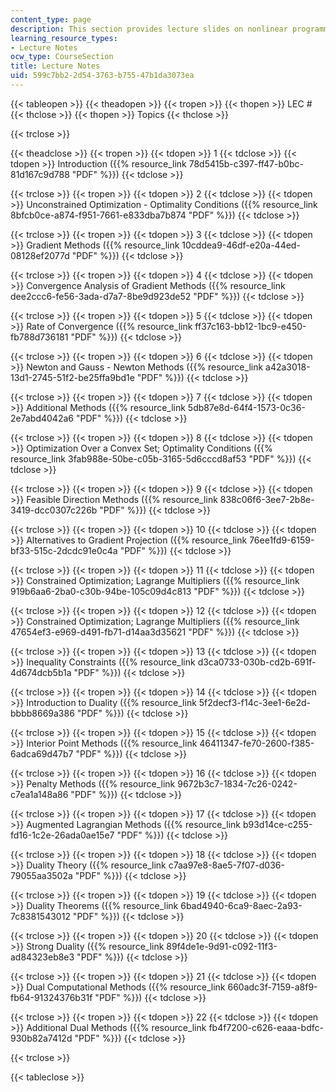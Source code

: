 ```yaml
---
content_type: page
description: This section provides lecture slides on nonlinear programming.
learning_resource_types:
- Lecture Notes
ocw_type: CourseSection
title: Lecture Notes
uid: 599c7bb2-2d54-3763-b755-47b1da3073ea
---
```


{{< tableopen >}}
{{< theadopen >}}
{{< tropen >}}
{{< thopen >}}
LEC #
{{< thclose >}}
{{< thopen >}}
Topics
{{< thclose >}}

{{< trclose >}}

{{< theadclose >}}
{{< tropen >}}
{{< tdopen >}}
1
{{< tdclose >}}
{{< tdopen >}}
Introduction ({{% resource_link 78d5415b-c397-ff47-b0bc-81d167c9d788 "PDF" %}})
{{< tdclose >}}

{{< trclose >}}
{{< tropen >}}
{{< tdopen >}}
2
{{< tdclose >}}
{{< tdopen >}}
Unconstrained Optimization - Optimality Conditions ({{% resource_link 8bfcb0ce-a874-f951-7661-e833dba7b874 "PDF" %}})
{{< tdclose >}}

{{< trclose >}}
{{< tropen >}}
{{< tdopen >}}
3
{{< tdclose >}}
{{< tdopen >}}
Gradient Methods ({{% resource_link 10cddea9-46df-e20a-44ed-08128ef2077d "PDF" %}})
{{< tdclose >}}

{{< trclose >}}
{{< tropen >}}
{{< tdopen >}}
4
{{< tdclose >}}
{{< tdopen >}}
Convergence Analysis of Gradient Methods ({{% resource_link dee2ccc6-fe56-3ada-d7a7-8be9d923de52 "PDF" %}})
{{< tdclose >}}

{{< trclose >}}
{{< tropen >}}
{{< tdopen >}}
5
{{< tdclose >}}
{{< tdopen >}}
Rate of Convergence ({{% resource_link ff37c163-bb12-1bc9-e450-fb788d736181 "PDF" %}})
{{< tdclose >}}

{{< trclose >}}
{{< tropen >}}
{{< tdopen >}}
6
{{< tdclose >}}
{{< tdopen >}}
Newton and Gauss - Newton Methods ({{% resource_link a42a3018-13d1-2745-51f2-be25ffa9bd1e "PDF" %}})
{{< tdclose >}}

{{< trclose >}}
{{< tropen >}}
{{< tdopen >}}
7
{{< tdclose >}}
{{< tdopen >}}
Additional Methods ({{% resource_link 5db87e8d-64f4-1573-0c36-2e7abd4042a6 "PDF" %}})
{{< tdclose >}}

{{< trclose >}}
{{< tropen >}}
{{< tdopen >}}
8
{{< tdclose >}}
{{< tdopen >}}
Optimization Over a Convex Set; Optimality Conditions ({{% resource_link 3fab988e-50be-c05b-3165-5d6cccd8af53 "PDF" %}})
{{< tdclose >}}

{{< trclose >}}
{{< tropen >}}
{{< tdopen >}}
9
{{< tdclose >}}
{{< tdopen >}}
Feasible Direction Methods ({{% resource_link 838c06f6-3ee7-2b8e-3419-dcc0307c226b "PDF" %}})
{{< tdclose >}}

{{< trclose >}}
{{< tropen >}}
{{< tdopen >}}
10
{{< tdclose >}}
{{< tdopen >}}
Alternatives to Gradient Projection ({{% resource_link 76ee1fd9-6159-bf33-515c-2dcdc91e0c4a "PDF" %}})
{{< tdclose >}}

{{< trclose >}}
{{< tropen >}}
{{< tdopen >}}
11
{{< tdclose >}}
{{< tdopen >}}
Constrained Optimization; Lagrange Multipliers ({{% resource_link 919b6aa6-2ba0-c30b-94be-105c09d4c813 "PDF" %}})
{{< tdclose >}}

{{< trclose >}}
{{< tropen >}}
{{< tdopen >}}
12
{{< tdclose >}}
{{< tdopen >}}
Constrained Optimization; Lagrange Multipliers ({{% resource_link 47654ef3-e969-d491-fb71-d14aa3d35621 "PDF" %}})
{{< tdclose >}}

{{< trclose >}}
{{< tropen >}}
{{< tdopen >}}
13
{{< tdclose >}}
{{< tdopen >}}
Inequality Constraints ({{% resource_link d3ca0733-030b-cd2b-691f-4d674dcb5b1a "PDF" %}})
{{< tdclose >}}

{{< trclose >}}
{{< tropen >}}
{{< tdopen >}}
14
{{< tdclose >}}
{{< tdopen >}}
Introduction to Duality ({{% resource_link 5f2decf3-f14c-3ee1-6e2d-bbbb8669a386 "PDF" %}})
{{< tdclose >}}

{{< trclose >}}
{{< tropen >}}
{{< tdopen >}}
15
{{< tdclose >}}
{{< tdopen >}}
Interior Point Methods ({{% resource_link 46411347-fe70-2600-f385-6adca69d47b7 "PDF" %}})
{{< tdclose >}}

{{< trclose >}}
{{< tropen >}}
{{< tdopen >}}
16
{{< tdclose >}}
{{< tdopen >}}
Penalty Methods ({{% resource_link 9672b3c7-1834-7c26-0242-c7ea1a148a86 "PDF" %}})
{{< tdclose >}}

{{< trclose >}}
{{< tropen >}}
{{< tdopen >}}
17
{{< tdclose >}}
{{< tdopen >}}
Augmented Lagrangian Methods ({{% resource_link b93d14ce-c255-fd16-1c2e-26ada0ae15e7 "PDF" %}})
{{< tdclose >}}

{{< trclose >}}
{{< tropen >}}
{{< tdopen >}}
18
{{< tdclose >}}
{{< tdopen >}}
Duality Theory ({{% resource_link c7aa97e8-8ae5-7f07-d036-79055aa3502a "PDF" %}})
{{< tdclose >}}

{{< trclose >}}
{{< tropen >}}
{{< tdopen >}}
19
{{< tdclose >}}
{{< tdopen >}}
Duality Theorems ({{% resource_link 6bad4940-6ca9-8aec-2a93-7c8381543012 "PDF" %}})
{{< tdclose >}}

{{< trclose >}}
{{< tropen >}}
{{< tdopen >}}
20
{{< tdclose >}}
{{< tdopen >}}
Strong Duality ({{% resource_link 89f4de1e-9d91-c092-11f3-ad84323eb8e3 "PDF" %}})
{{< tdclose >}}

{{< trclose >}}
{{< tropen >}}
{{< tdopen >}}
21
{{< tdclose >}}
{{< tdopen >}}
Dual Computational Methods ({{% resource_link 660adc3f-7159-a8f9-fb64-91324376b31f "PDF" %}})
{{< tdclose >}}

{{< trclose >}}
{{< tropen >}}
{{< tdopen >}}
22
{{< tdclose >}}
{{< tdopen >}}
Additional Dual Methods ({{% resource_link fb4f7200-c626-eaaa-bdfc-930b82a7412d "PDF" %}})
{{< tdclose >}}

{{< trclose >}}

{{< tableclose >}}